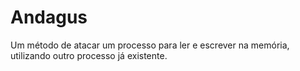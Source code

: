 # Andagus
Um método de atacar um processo para ler e escrever na memória, utilizando outro processo já existente.
